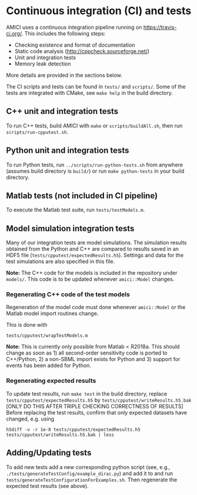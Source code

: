 # Continuous integration (CI) and tests

AMICI uses a continuous integration pipeline running on https://travis-ci.org/.
This includes the following steps:

- Checking existence and format of documentation
- Static code analysis (http://cppcheck.sourceforge.net/)
- Unit and integration tests
- Memory leak detection

More details are provided in the sections below.

The CI scripts and tests can be found in `tests/` and `scripts/`. Some of the
tests are integrated with CMake, see `make help` in the build directory. 


## C++ unit and integration tests

To run C++ tests, build AMICI with `make` or `scripts/buildAll.sh`,
then run `scripts/run-cpputest.sh`.


## Python unit and integration tests

To run Python tests, run `../scripts/run-python-tests.sh` from anywhere
(assumes build directory is `build/`) or run `make python-tests` in your build
directory.


## Matlab tests (not included in CI pipeline)

To execute the Matlab test suite, run `tests/testModels.m`.


## Model simulation integration tests

Many of our integration tests are model simulations. The simulation results
obtained from the Python and C++ are compared to results saved in an HDF5 file
(`tests/cpputest/expectedResults.h5`).
Settings and data for the test simulations are also specified in this file.

**Note:** The C++ code for the models is included in the repository under 
`models/`.
This code is to be updated whenever `amici::Model` changes.


### Regenerating C++ code of the test models

Regeneration of the model code must done whenever `amici::Model` or
the Matlab model import routines change.

This is done with
  
    tests/cpputest/wrapTestModels.m

**Note:** This is currently only possible from Matlab < R2018a. This should
change as soon as 1) all second-order sensitivity code is ported to C++/Python,
2) a non-SBML import exists for Python and 3) support for events has been added
for Python.
    
    
### Regenerating expected results

To update test results, run `make test` in the build directory,
replace `tests/cpputest/expectedResults.h5` by 
`tests/cpputest/writeResults.h5.bak` 
[ONLY DO THIS AFTER TRIPLE CHECKING CORRECTNESS OF RESULTS]
Before replacing the test results, confirm that only expected datasets have
changed, e.g. using 

    h5diff -v -r 1e-8 tests/cpputest/expectedResults.h5 tests/cpputest/writeResults.h5.bak | less


## Adding/Updating tests

To add new tests add a new corresponding python script (see, e.g.,
`./tests/generateTestConfig/example_dirac.py`) and add it to and run 
`tests/generateTestConfigurationForExamples.sh`.
Then regenerate the expected test results (see above).
